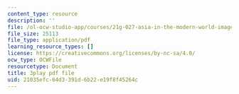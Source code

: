 ```yaml
---
content_type: resource
description: ''
file: /ol-ocw-studio-app/courses/21g-027-asia-in-the-modern-world-images-representations-fall-2016/21035efc64d3391d6b22e19f8f45264c_1801225.pdf
file_size: 25113
file_type: application/pdf
learning_resource_types: []
license: https://creativecommons.org/licenses/by-nc-sa/4.0/
ocw_type: OCWFile
resourcetype: Document
title: 3play pdf file
uid: 21035efc-64d3-391d-6b22-e19f8f45264c
---
```

